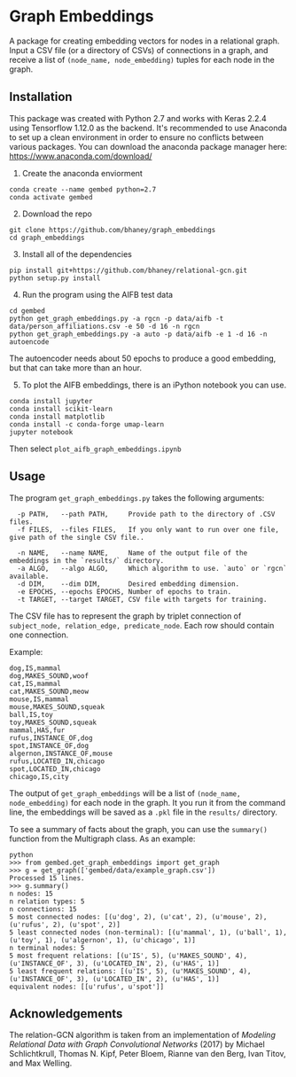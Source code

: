 # Graph Embeddings

A package for creating embedding vectors for nodes in a relational graph. Input a CSV file (or a directory of CSVs) of connections in a graph, and receive a list of `(node_name, node_embedding)` tuples for each node in the graph. 


## Installation
This package was created with Python 2.7 and works with Keras 2.2.4 using Tensorflow 1.12.0 as the backend. It's recommended to use Anaconda to set up a clean environment in order to ensure no conflicts between various packages. You can download the anaconda package manager here: https://www.anaconda.com/download/

1. Create the anaconda enviorment
```
conda create --name gembed python=2.7
conda activate gembed
```
2. Download the repo
```
git clone https://github.com/bhaney/graph_embeddings
cd graph_embeddings
```
3. Install all of the dependencies
```
pip install git+https://github.com/bhaney/relational-gcn.git
python setup.py install
```
4. Run the program using the AIFB test data
```
cd gembed
python get_graph_embeddings.py -a rgcn -p data/aifb -t data/person_affiliations.csv -e 50 -d 16 -n rgcn
python get_graph_embeddings.py -a auto -p data/aifb -e 1 -d 16 -n autoencode
```
The autoencoder needs about 50 epochs to produce a good embedding, but that can take more than an hour.

5. To plot the AIFB embeddings, there is an iPython notebook you can use.
```
conda install jupyter
conda install scikit-learn
conda install matplotlib
conda install -c conda-forge umap-learn
jupyter notebook
```
Then select `plot_aifb_graph_embeddings.ipynb`

## Usage

The program `get_graph_embeddings.py` takes the following arguments:
```
  -p PATH,   --path PATH,     Provide path to the directory of .CSV files.
  -f FILES,  --files FILES,   If you only want to run over one file, give path of the single CSV file..

  -n NAME,   --name NAME,     Name of the output file of the embeddings in the `results/` directory.
  -a ALGO,   --algo ALGO,     Which algorithm to use. `auto` or `rgcn` available.
  -d DIM,    --dim DIM,       Desired embedding dimension.
  -e EPOCHS, --epochs EPOCHS, Number of epochs to train.
  -t TARGET, --target TARGET, CSV file with targets for training.
```

The CSV file has to represent the graph by triplet connection of `subject_node, relation_edge, predicate_node`. Each row should contain one connection. 

Example:
```
dog,IS,mammal
dog,MAKES_SOUND,woof
cat,IS,mammal
cat,MAKES_SOUND,meow
mouse,IS,mammal
mouse,MAKES_SOUND,squeak
ball,IS,toy
toy,MAKES_SOUND,squeak
mammal,HAS,fur
rufus,INSTANCE_OF,dog
spot,INSTANCE_OF,dog
algernon,INSTANCE_OF,mouse
rufus,LOCATED_IN,chicago
spot,LOCATED_IN,chicago
chicago,IS,city
```

The output of `get_graph_embeddings` will be a list of `(node_name, node_embedding)` for each node in the graph. It you run it from the command line, the embeddings will be saved as a `.pkl` file in the `results/` directory.

To see a summary of facts about the graph, you can use the `summary()` function from the Multigraph class. As an example:

```
python
>>> from gembed.get_graph_embeddings import get_graph
>>> g = get_graph(['gembed/data/example_graph.csv'])
Processed 15 lines.
>>> g.summary()
n nodes: 15
n relation types: 5
n connections: 15
5 most connected nodes: [(u'dog', 2), (u'cat', 2), (u'mouse', 2), (u'rufus', 2), (u'spot', 2)]
5 least connected nodes (non-terminal): [(u'mammal', 1), (u'ball', 1), (u'toy', 1), (u'algernon', 1), (u'chicago', 1)]
n terminal nodes: 5
5 most frequent relations: [(u'IS', 5), (u'MAKES_SOUND', 4), (u'INSTANCE_OF', 3), (u'LOCATED_IN', 2), (u'HAS', 1)]
5 least frequent relations: [(u'IS', 5), (u'MAKES_SOUND', 4), (u'INSTANCE_OF', 3), (u'LOCATED_IN', 2), (u'HAS', 1)]
equivalent nodes: [[u'rufus', u'spot']]
```
## Acknowledgements

The relation-GCN algorithm is taken from an implementation of _Modeling Relational Data with Graph Convolutional Networks_ (2017) by Michael Schlichtkrull, Thomas N. Kipf, Peter Bloem, Rianne van den Berg, Ivan Titov, and Max Welling.
